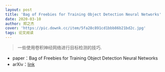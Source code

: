 ```yaml
---
layout: post
title: 'Bag of Freebies for Training Object Detection Neural Networks'
date: 2020-03-10
author: 郑之杰
cover: 'https://pic.downk.cc/item/5fa28c891cd1bbb86b21bd2c.jpg'
tags: 论文阅读
---
```


> 一些使用卷积神经网络进行目标检测的技巧.

- paper：Bag of Freebies for Training Object Detection Neural Networks
- arXiv：[link](https://arxiv.org/abs/1902.04103)

